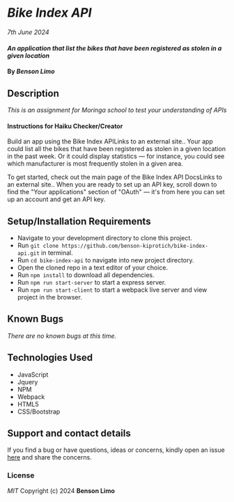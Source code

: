 # _Bike Index API_

_7th June 2024_

#### _An application that list the bikes that have been registered as stolen in a given location_

#### By _**Benson Limo**_

## Description

_This is an assignment for Moringa school to test your understanding of APIs_

#### Instructions for Haiku Checker/Creator

Build an app using the Bike Index APILinks to an external site.. Your app could list all the bikes that have been registered as stolen in a given location in the past week. Or it could display statistics — for instance, you could see which manufacturer is most frequently stolen in a given area.

To get started, check out the main page of the Bike Index API DocsLinks to an external site.. When you are ready to set up an API key, scroll down to find the "Your applications" section of "OAuth" — it's from here you can set up an account and get an API key.

## Setup/Installation Requirements

- Navigate to your development directory to clone this project.
- Run `git clone https://github.com/benson-kiprotich/bike-index-api.git` in terminal.
- Run `cd bike-index-api` to navigate into new project directory.
- Open the cloned repo in a text editor of your choice.
- Run `npm install` to download all dependencies.
- Run `npm run start-server` to start a express server.
- Run `npm run start-client` to start a webpack live server and view project in the browser.

## Known Bugs

_There are no known bugs at this time._

## Technologies Used

- JavaScript
- Jquery
- NPM
- Webpack
- HTML5
- CSS/Bootstrap

## Support and contact details

If you find a bug or have questions, ideas or concerns, kindly open an issue [here](https://github.com/benson-kiprotich/bike-index-api/issues/new) and share the concerns.

### License

_MIT_
Copyright (c) 2024 **Benson Limo**
